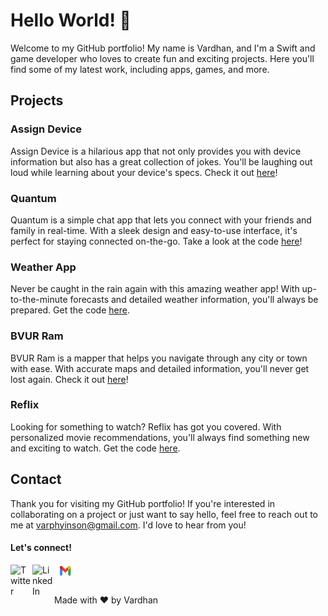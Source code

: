 

# Hello World! 👋 

Welcome to my GitHub portfolio! My name is Vardhan, and I'm a Swift and game developer who loves to create fun and exciting projects. Here you'll find some of my latest work, including apps, games, and more. 

## Projects 

### Assign Device 

Assign Device is a hilarious app that not only provides you with device information but also has a great collection of jokes. You'll be laughing out loud while learning about your device's specs. Check it out [here](https://github.com/varxcx/AssignDevice)! 



### Quantum 

Quantum is a simple chat app that lets you connect with your friends and family in real-time. With a sleek design and easy-to-use interface, it's perfect for staying connected on-the-go. Take a look at the code [here](https://github.com/varxcx/Quantum)! 

### Weather App 

Never be caught in the rain again with this amazing weather app! With up-to-the-minute forecasts and detailed weather information, you'll always be prepared. Get the code [here](https://github.com/varxcx/IT-SRAININGMAN). 

### BVUR Ram 

BVUR Ram is a mapper that helps you navigate through any city or town with ease. With accurate maps and detailed information, you'll never get lost again. Check it out [here](https://github.com/varxcx/BVURRam)! 

### Reflix 

Looking for something to watch? Reflix has got you covered. With personalized movie recommendations, you'll always find something new and exciting to watch. Get the code [here](https://github.com/varxcx/Reflix). 


## Contact 

Thank you for visiting my GitHub portfolio! If you're interested in collaborating on a project or just want to say hello, feel free to reach out to me at varphyinson@gmail.com. I'd love to hear from you! 

#### Let's connect! 

[<img align="left" alt="Twitter" width="35px" src="https://raw.githubusercontent.com/peterthehan/peterthehan/master/assets/twitter.svg" />](https://twitter.com/varxcx_) 
[<img align="left" alt="LinkedIn" width="35px" src="https://raw.githubusercontent.com/peterthehan/peterthehan/master/assets/linkedin.svg" />](https://linkedin.com/in/varxcx) 
[<img align="left" alt="Email" width="35px" src="./assets/Gmail.png" />](mailto:varphyinson@gmail.com)

<br />
<br />

Made with ❤️ by Vardhan

<!-- Add your website or any other links you'd like to include down here --> 

[website]: https://www.yourwebsite.com/

